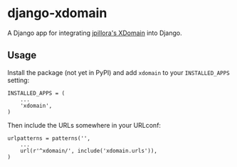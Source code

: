 # django-xdomain

A Django app for integrating [jpillora's XDomain](https://github.com/jpillora/xdomain)
into Django.

## Usage

Install the package (not yet in PyPI) and add `xdomain` to your
`INSTALLED_APPS` setting:

    INSTALLED_APPS = (
        ...
        'xdomain',
    )

Then include the URLs somewhere in your URLconf:

    urlpatterns = patterns('',
        ...
        url(r'^xdomain/', include('xdomain.urls')),
    )
